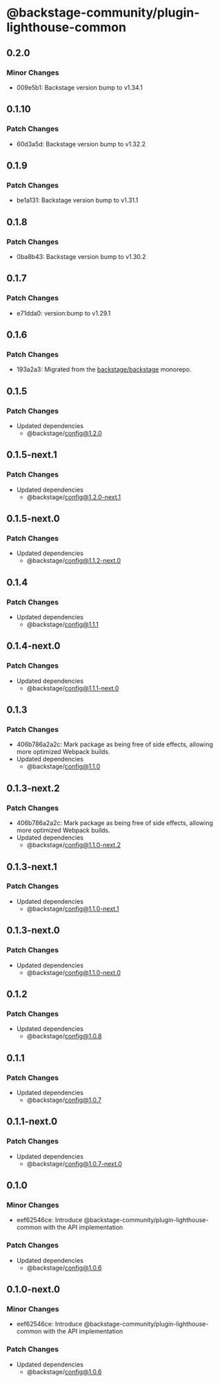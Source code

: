 # @backstage-community/plugin-lighthouse-common

## 0.2.0

### Minor Changes

- 009e5b1: Backstage version bump to v1.34.1

## 0.1.10

### Patch Changes

- 60d3a5d: Backstage version bump to v1.32.2

## 0.1.9

### Patch Changes

- be1a131: Backstage version bump to v1.31.1

## 0.1.8

### Patch Changes

- 0ba8b43: Backstage version bump to v1.30.2

## 0.1.7

### Patch Changes

- e71dda0: version:bump to v1.29.1

## 0.1.6

### Patch Changes

- 193a2a3: Migrated from the [backstage/backstage](https://github.com/backstage/backstage) monorepo.

## 0.1.5

### Patch Changes

- Updated dependencies
  - @backstage/config@1.2.0

## 0.1.5-next.1

### Patch Changes

- Updated dependencies
  - @backstage/config@1.2.0-next.1

## 0.1.5-next.0

### Patch Changes

- Updated dependencies
  - @backstage/config@1.1.2-next.0

## 0.1.4

### Patch Changes

- Updated dependencies
  - @backstage/config@1.1.1

## 0.1.4-next.0

### Patch Changes

- Updated dependencies
  - @backstage/config@1.1.1-next.0

## 0.1.3

### Patch Changes

- 406b786a2a2c: Mark package as being free of side effects, allowing more optimized Webpack builds.
- Updated dependencies
  - @backstage/config@1.1.0

## 0.1.3-next.2

### Patch Changes

- 406b786a2a2c: Mark package as being free of side effects, allowing more optimized Webpack builds.
- Updated dependencies
  - @backstage/config@1.1.0-next.2

## 0.1.3-next.1

### Patch Changes

- Updated dependencies
  - @backstage/config@1.1.0-next.1

## 0.1.3-next.0

### Patch Changes

- Updated dependencies
  - @backstage/config@1.1.0-next.0

## 0.1.2

### Patch Changes

- Updated dependencies
  - @backstage/config@1.0.8

## 0.1.1

### Patch Changes

- Updated dependencies
  - @backstage/config@1.0.7

## 0.1.1-next.0

### Patch Changes

- Updated dependencies
  - @backstage/config@1.0.7-next.0

## 0.1.0

### Minor Changes

- eef62546ce: Introduce @backstage-community/plugin-lighthouse-common with the API implementation

### Patch Changes

- Updated dependencies
  - @backstage/config@1.0.6

## 0.1.0-next.0

### Minor Changes

- eef62546ce: Introduce @backstage-community/plugin-lighthouse-common with the API implementation

### Patch Changes

- Updated dependencies
  - @backstage/config@1.0.6
